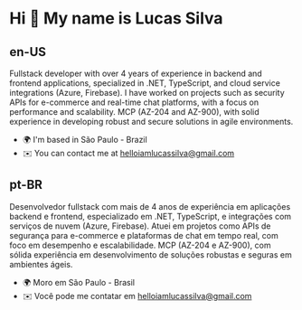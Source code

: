 Hi 👋 My name is Lucas Silva
============================

en-US
---------------------------------

Fullstack developer with over 4 years of experience in backend and frontend applications, specialized in .NET, TypeScript, and cloud service integrations (Azure, Firebase). I have worked on projects such as security APIs for e-commerce and real-time chat platforms, with a focus on performance and scalability. MCP (AZ-204 and AZ-900), with solid experience in developing robust and secure solutions in agile environments.

* 🌍  I'm based in São Paulo - Brazil
* ✉️  You can contact me at [helloiamlucassilva@gmail.com](mailto:helloiamlucassilva@gmail.com)

pt-BR
---------------------------------

Desenvolvedor fullstack com mais de 4 anos de experiência em aplicações backend e frontend, especializado em .NET, TypeScript, e integrações com serviços de nuvem (Azure, Firebase). Atuei em projetos como APIs de segurança para e-commerce e plataformas de chat em tempo real, com foco em desempenho e escalabilidade. MCP (AZ-204 e AZ-900), com sólida experiência em desenvolvimento de soluções robustas e seguras em ambientes ágeis.

* 🌍  Moro em São Paulo - Brasil
* ✉️  Você pode me contatar em [helloiamlucassilva@gmail.com](mailto:helloiamlucassilva@gmail.com)
